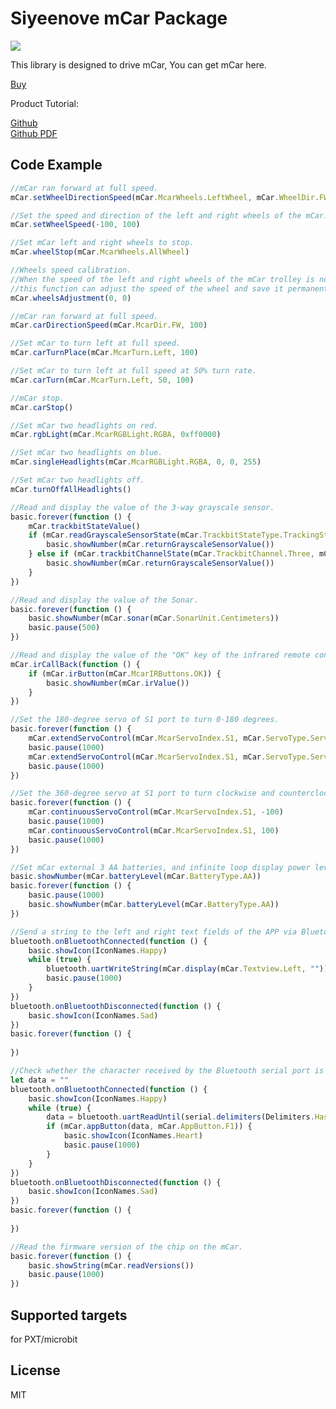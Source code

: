 
# Siyeenove mCar Package

![](/image.png/)  

This library is designed to drive mCar, You can get mCar here.

[Buy](https://www.amazon.com/dp/B0DKX3G6M9)  

Product Tutorial: 

[Github](https://github.com/siyeenove/M1C0000)   
[Github PDF](https://siyeenove.github.io/M1C0000/mCar%20Tutorial%20-%20English.pdf)  

## Code Example
```JavaScript
//mCar ran forward at full speed.
mCar.setWheelDirectionSpeed(mCar.McarWheels.LeftWheel, mCar.WheelDir.FW, 100)
```

```JavaScript
//Set the speed and direction of the left and right wheels of the mCar. 
mCar.setWheelSpeed(-100, 100)
```

```JavaScript
//Set mCar left and right wheels to stop.
mCar.wheelStop(mCar.McarWheels.AllWheel)
```

```JavaScript
//Wheels speed calibration.
//When the speed of the left and right wheels of the mCar trolley is not consistent,
//this function can adjust the speed of the wheel and save it permanently.
mCar.wheelsAdjustment(0, 0) 
```

```JavaScript
//mCar ran forward at full speed.
mCar.carDirectionSpeed(mCar.McarDir.FW, 100)
```

```JavaScript
//Set mCar to turn left at full speed.
mCar.carTurnPlace(mCar.McarTurn.Left, 100)
```

```JavaScript
//Set mCar to turn left at full speed at 50% turn rate.
mCar.carTurn(mCar.McarTurn.Left, 50, 100)
```

```JavaScript
//mCar stop.
mCar.carStop()
```

```JavaScript
//Set mCar two headlights on red.
mCar.rgbLight(mCar.McarRGBLight.RGBA, 0xff0000)  
```

```JavaScript
//Set mCar two headlights on blue.
mCar.singleHeadlights(mCar.McarRGBLight.RGBA, 0, 0, 255)
```

```JavaScript
//Set mCar two headlights off.
mCar.turnOffAllHeadlights()
```

```JavaScript
//Read and display the value of the 3-way grayscale sensor.
basic.forever(function () {
    mCar.trackbitStateValue()
    if (mCar.readGrayscaleSensorState(mCar.TrackbitStateType.TrackingState0)) {
        basic.showNumber(mCar.returnGrayscaleSensorValue())
    } else if (mCar.trackbitChannelState(mCar.TrackbitChannel.Three, mCar.TrackbitType.State0)) {
        basic.showNumber(mCar.returnGrayscaleSensorValue())
    }
})
```

```JavaScript
//Read and display the value of the Sonar.
basic.forever(function () {
    basic.showNumber(mCar.sonar(mCar.SonarUnit.Centimeters))
    basic.pause(500)
})
```

```JavaScript
//Read and display the value of the "OK" key of the infrared remote control.
mCar.irCallBack(function () {
    if (mCar.irButton(mCar.McarIRButtons.OK)) {
        basic.showNumber(mCar.irValue())
    }
})
```

```JavaScript
//Set the 180-degree servo of S1 port to turn 0-180 degrees.
basic.forever(function () {
    mCar.extendServoControl(mCar.McarServoIndex.S1, mCar.ServoType.Servo180, 0)
    basic.pause(1000)
    mCar.extendServoControl(mCar.McarServoIndex.S1, mCar.ServoType.Servo180, 180)
    basic.pause(1000)
})
```

```JavaScript
//Set the 360-degree servo at S1 port to turn clockwise and counterclockwise.
basic.forever(function () {
    mCar.continuousServoControl(mCar.McarServoIndex.S1, -100)
    basic.pause(1000)
    mCar.continuousServoControl(mCar.McarServoIndex.S1, 100)
    basic.pause(1000)
})
```

```JavaScript
//Set mCar external 3 AA batteries, and infinite loop display power level.
basic.showNumber(mCar.batteryLevel(mCar.BatteryType.AA))
basic.forever(function () {
    basic.pause(1000)
    basic.showNumber(mCar.batteryLevel(mCar.BatteryType.AA))
})
```

```JavaScript
//Send a string to the left and right text fields of the APP via Bluetooth serial port.
bluetooth.onBluetoothConnected(function () {
    basic.showIcon(IconNames.Happy)
    while (true) {
        bluetooth.uartWriteString(mCar.display(mCar.Textview.Left, ""))
        basic.pause(1000)
    }
})
bluetooth.onBluetoothDisconnected(function () {
    basic.showIcon(IconNames.Sad)
})
basic.forever(function () {
	
})
```

```JavaScript
//Check whether the character received by the Bluetooth serial port is the instruction of the APP.
let data = ""
bluetooth.onBluetoothConnected(function () {
    basic.showIcon(IconNames.Happy)
    while (true) {
        data = bluetooth.uartReadUntil(serial.delimiters(Delimiters.Hash))
        if (mCar.appButton(data, mCar.AppButton.F1)) {
            basic.showIcon(IconNames.Heart)
            basic.pause(1000)
        }
    }
})
bluetooth.onBluetoothDisconnected(function () {
    basic.showIcon(IconNames.Sad)
})
basic.forever(function () {
	
})
```

```JavaScript
//Read the firmware version of the chip on the mCar.
basic.forever(function () {
    basic.showString(mCar.readVersions())
    basic.pause(1000)
})

```

## Supported targets
for PXT/microbit

## License
MIT

